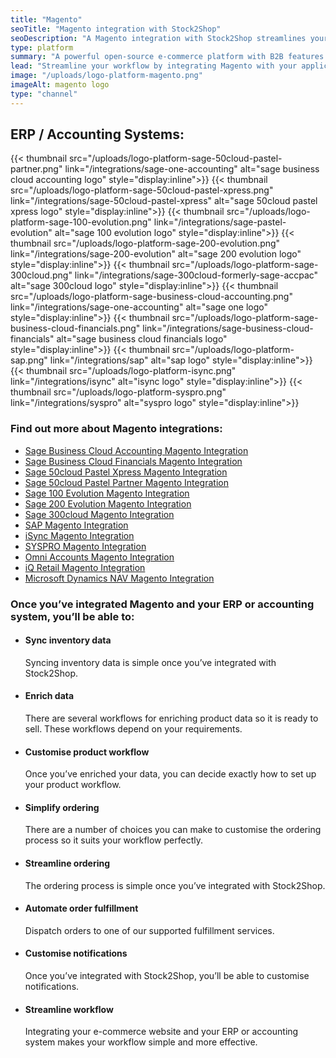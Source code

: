 ```yaml
---
title: "Magento"
seoTitle: "Magento integration with Stock2Shop"
seoDescription: "A Magento integration with Stock2Shop streamlines your workflow"
type: platform
summary: "A powerful open-source e-commerce platform with B2B features scaled for complex data."
lead: "Streamline your workflow by integrating Magento with your applications."
image: "/uploads/logo-platform-magento.png"
imageAlt: magento logo
type: "channel"
---
```


## ERP / Accounting Systems:
{{< thumbnail src="/uploads/logo-platform-sage-50cloud-pastel-partner.png" link="/integrations/sage-one-accounting" alt="sage business cloud accounting logo" style="display:inline">}}
{{< thumbnail src="/uploads/logo-platform-sage-50cloud-pastel-xpress.png" link="/integrations/sage-50cloud-pastel-xpress" alt="sage 50cloud pastel xpress logo" style="display:inline">}}
{{< thumbnail src="/uploads/logo-platform-sage-100-evolution.png" link="/integrations/sage-pastel-evolution" alt="sage 100 evolution logo" style="display:inline">}}
{{< thumbnail src="/uploads/logo-platform-sage-200-evolution.png" link="/integrations/sage-200-evolution" alt="sage 200 evolution logo" style="display:inline">}}
{{< thumbnail src="/uploads/logo-platform-sage-300cloud.png" link="/integrations/sage-300cloud-formerly-sage-accpac" alt="sage 300cloud logo" style="display:inline">}}
{{< thumbnail src="/uploads/logo-platform-sage-business-cloud-accounting.png" link="/integrations/sage-one-accounting" alt="sage one logo" style="display:inline">}}
{{< thumbnail src="/uploads/logo-platform-sage-business-cloud-financials.png" link="/integrations/sage-business-cloud-financials" alt="sage business cloud financials logo" style="display:inline">}}
{{< thumbnail src="/uploads/logo-platform-sap.png" link="/integrations/sap" alt="sap logo" style="display:inline">}}
{{< thumbnail src="/uploads/logo-platform-isync.png" link="/integrations/isync" alt="isync logo" style="display:inline">}}
{{< thumbnail src="/uploads/logo-platform-syspro.png" link="/integrations/syspro" alt="syspro logo" style="display:inline">}}

### Find out more about Magento integrations:

- [Sage Business Cloud Accounting Magento Integration](/integrations/sage-one-magento/ "Sage Business Cloud Accounting (formerly Sage One) Magento Integration")
- [Sage Business Cloud Financials Magento Integration](/integrations/sage-business-cloud-financials-magento/ "Sage Business Cloud Financials (formerly Sage live) Magento Integration")
- [Sage 50cloud Pastel Xpress Magento Integration](/integrations/sage-50cloud-pastel-xpress-magento-integration/ "Sage 50cloud Pastel Xpress Magento Integration")
- [Sage 50cloud Pastel Partner Magento Integration](/integrations/sage-pastel-partner-magento/ "Sage 50cloud Pastel Partner(formerly Sage Pastel Partner) Magento Integration")
- [Sage 100 Evolution Magento Integration](/integrations/sage-evolution-magento/ "Sage 100 Evolution  Magento Integration")
- [Sage 200 Evolution Magento Integration](/integrations/sage-200-evolution-magento-integration/ "Sage 200 Evolution Magento Integration")
- [Sage 300cloud Magento Integration](/integrations/sage-300cloud-magento-integration/ "Sage 300cloud Magento Integration")
- [SAP Magento Integration](/integrations/sap-magento/ "SAP Magento Integration")
- [iSync Magento Integration](/integrations/isync-magento/ "iSync Magento Integration")
- [SYSPRO Magento Integration](/integrations/syspro-magento/ "SYSPRO Magento Integration")
- [Omni Accounts Magento Integration](/integrations/omni-accounts-magento/ "Omni Accounts Magento Integration")
- [iQ Retail Magento Integration](/integrations/iq-retail-magento-integration/ "iQ Retail Magento Integration")
- [Microsoft Dynamics NAV Magento Integration](/integrations/ms-navision-magento-integration/ "Microsoft Dynamics NAV Magento Integration")

### Once you’ve integrated Magento and your ERP or accounting system, you’ll be able to:

*   #### Sync inventory data
    
    Syncing inventory data is simple once you’ve integrated with Stock2Shop.
*   #### Enrich data
    
    There are several workflows for enriching product data so it is ready to sell. These workflows depend on your requirements.
*   #### Customise product workflow
    
    Once you’ve enriched your data, you can decide exactly how to set up your product workflow.
*   #### Simplify ordering
    
    There are a number of choices you can make to customise the ordering process so it suits your workflow perfectly.
*   #### Streamline ordering
    
    The ordering process is simple once you’ve integrated with Stock2Shop.
*   #### Automate order fulfillment
    
    Dispatch orders to one of our supported fulfillment services.
*   #### Customise notifications
    
    Once you’ve integrated with Stock2Shop, you’ll be able to customise notifications.
*   #### Streamline workflow
    
    Integrating your e-commerce website and your ERP or accounting system makes your workflow simple and more effective.